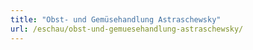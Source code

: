 ```yaml
---
title: "Obst- und Gemüsehandlung Astraschewsky"
url: /eschau/obst-und-gemuesehandlung-astraschewsky/
---
```

